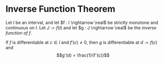 # Inverse Function Theorem

Let $I$ be an interval, and let $f : I \rightarrow \real$ be strictly monotone and continuous on $I$.
Let $J := f(I)$ and let $g : J \rightarrow \real$ be the _inverse function of $f$_. 

If $f$ is differentiable at $c \in I$ and $f'(c) \neq 0$, then $g$ is differentiable at $d := f(c)$ and 
$$g'(d) = \frac{1}{f'(c)}$$